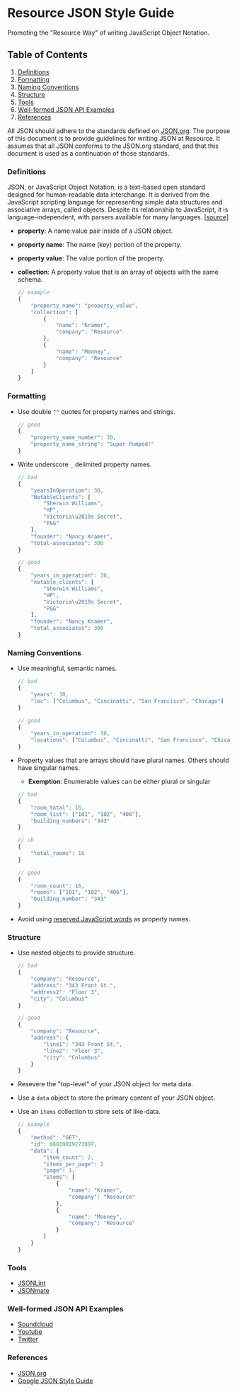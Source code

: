 # Resource JSON Style Guide

Promoting the "Resource Way" of writing JavaScript Object Notation.

## Table of Contents

1. [Definitions](#definitions)    
1. [Formatting](#formatting)  
1. [Naming Conventions](#naming-conventions)  
1. [Structure](#structure)  
1. [Tools](#tools) 
1. [Well-formed JSON API Examples](#api-examples)  
1. [References](#references)  

All JSON should adhere to the standards defined on [JSON.org](http://json.org/). The purpose of this document is to provide guidelines for writing JSON at Resource. It assumes that all JSON conforms to the JSON.org standard, and that this document is used as a continuation of those standards.

### <a name='definitions'>Definitions</a>  
JSON, or JavaScript Object Notation, is a text-based open standard designed for human-readable data interchange. It is derived from the JavaScript scripting language for representing simple data structures and associative arrays, called objects. Despite its relationship to JavaScript, it is language-independent, with parsers available for many languages. [[source]](http://en.wikipedia.org/wiki/JSON)


* __property__: A name:value pair inside of a JSON object.
* __property name__: The name (key) portion of the property.
* __property value__: The value portion of the property.
* __collection__: A property value that is an array of objects with the same schema.

    ```javascript      
    // example
    {
    	"property_name": "property_value",
    	"collection": [
    		{
    			"name": "Kramer",
    			"company": "Resource"
    		},
    		{
    			"name": "Mooney",
    			"company": "Resource"
    		}
    	]
    }
    ```


### <a name='formatting'>Formatting</a>  
- Use double `""` quotes for property names and strings.

    ```javascript      
    // good
    {
    	"property_name_number": 30,
    	"property_name_string": "Super Pumped!"
    }
    ```

- Write underscore `_` delimited property names.

    ```javascript
    // bad
    {
    	"yearsInOperation": 30,
    	"NotableClients": [
        	"Sherwin Williams",
        	"HP",
        	"Victoria\u2019s Secret",
        	"P&G"
    	],
    	"founder": "Nancy Kramer",
    	"total-associates": 300
    }
    
    // good
    {
    	"years_in_operation": 30,
    	"notable_clients": [
       		"Sherwin Williams",
        	"HP",
        	"Victoria\u2019s Secret",
        	"P&G"
    	],
    	"founder": "Nancy Kramer",
    	"total_associates": 300
    }   
    ```

### <a name='naming-conventions'>Naming Conventions</a>  
- Use meaningful, semantic names.

    ```javascript      
    // bad
    {
    	"years": 30,
    	"loc": ["Columbus", "Cincinatti", "San Francisco", "Chicago"]
    }
    
    // good
    {
    	"years_in_operation": 30,
    	"locations": ["Columbus", "Cincinatti", "San Francisco", "Chicago"]
    }
    ```
    
- Property values that are arrays should have plural names. Others should have singular names.
	- __Exemption__: Enumerable values can be either plural or singular

    ```javascript      
    // bad
    {
    	"room_total": 16,
    	"room_list": ["101", "102", "406"],
    	"building_numbers": "343"
    }
    
    // ok
    {
    	"total_rooms": 16
    }
    
    // good
    {	
    	"room_count": 16,
    	"rooms": ["101", "102", "406"],
    	"building_number": "343"
    }
    ```

- Avoid using [reserved JavaScript words](https://developer.mozilla.org/en-US/docs/JavaScript/Reference/Reserved_Words) as property names.

### <a name='structure'>Structure</a>  
- Use nested objects to provide structure.

	```javascript      
	// bad
	{
    	"company": "Resource",
    	"address": "343 Front St.",
    	"address2": "Floor 3",
    	"city": "Columbus"
    }
    
    // good
    {
    	"company": "Resource",
    	"address": {
    		"line1": "343 Front St.",
    		"line2": "Floor 3",
    		"city": "Columbus"
    	}
    }
    ```
    
- Resevere the "top-level" of your JSON object for meta data.
- Use a `data` object to store the primary content of your JSON object.
- Use an `items` collection to store sets of like-data.

	```javascript
	// example
	{
		"method": "GET",
		"id": 08819019273097,
		"data": {
			"item_count": 2,
			"items_per_page": 2
			"page": 1,
			"items": [
				{
					"name": "Kramer",
					"company": "Resource"
				},
				{
					"name": "Mooney",
					"company": "Resource"
				}
			]
		}
	}	
	```
	
### <a name='tools'>Tools</a> 
- [JSONLint](http://jsonlint.com/)
- [JSONmate](http://jsonmate.com/) 

### <a name='api-examples'>Well-formed JSON API Examples</a> 
- [Soundcloud](http://developers.soundcloud.com/docs/api/reference)
- [Youtube](https://developers.google.com/youtube/2.0/reference)
- [Twitter](https://dev.twitter.com/docs/api/1.1)

### <a name='references'>References</a>
- [JSON.org](http://json.org/)
- [Google JSON Style Guide](http://google-styleguide.googlecode.com/svn/trunk/jsoncstyleguide.xml) 
